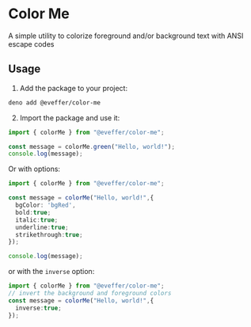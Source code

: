 # Color Me

A simple utility to colorize foreground and/or background text with ANSI escape
codes

## Usage

1. Add the package to your project:

```bash
deno add @eveffer/color-me
```

2. Import the package and use it:

```typescript
import { colorMe } from "@eveffer/color-me";

const message = colorMe.green("Hello, world!");
console.log(message);
```

Or with options:

```typescript
import { colorMe } from "@eveffer/color-me";

const message = colorMe("Hello, world!",{
  bgColor: 'bgRed',
  bold:true;
  italic:true;
  underline:true;
  strikethrough:true;
});

console.log(message);
```

or with the `inverse` option:

```typescript
import { colorMe } from "@eveffer/color-me";
// invert the background and foreground colors
const message = colorMe("Hello, world!",{
  inverse:true;
});
```
